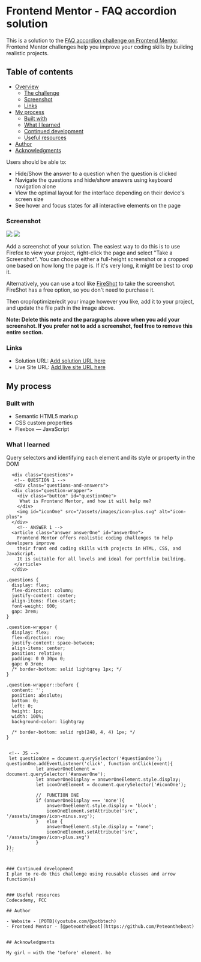 # Frontend Mentor - FAQ accordion solution

This is a solution to the [FAQ accordion challenge on Frontend Mentor](https://www.frontendmentor.io/challenges/faq-accordion-wyfFdeBwBz). Frontend Mentor challenges help you improve your coding skills by building realistic projects. 

## Table of contents

- [Overview](#overview)
  - [The challenge](#the-challenge)
  - [Screenshot](#screenshot)
  - [Links](#links)
- [My process](#my-process)
  - [Built with](#built-with)
  - [What I learned](#what-i-learned)
  - [Continued development](#continued-development)
  - [Useful resources](#useful-resources)
- [Author](#author)
- [Acknowledgments](#acknowledgments)


Users should be able to:

- Hide/Show the answer to a question when the question is clicked
- Navigate the questions and hide/show answers using keyboard navigation alone
- View the optimal layout for the interface depending on their device's screen size
- See hover and focus states for all interactive elements on the page

### Screenshot

![](./Screenshot_Mobile.png)
![](./Screenshot_Desktop.png)

Add a screenshot of your solution. The easiest way to do this is to use Firefox to view your project, right-click the page and select "Take a Screenshot". You can choose either a full-height screenshot or a cropped one based on how long the page is. If it's very long, it might be best to crop it.

Alternatively, you can use a tool like [FireShot](https://getfireshot.com/) to take the screenshot. FireShot has a free option, so you don't need to purchase it. 

Then crop/optimize/edit your image however you like, add it to your project, and update the file path in the image above.

**Note: Delete this note and the paragraphs above when you add your screenshot. If you prefer not to add a screenshot, feel free to remove this entire section.**

### Links

- Solution URL: [Add solution URL here](https://your-solution-url.com)
- Live Site URL: [Add live site URL here](https://your-live-site-url.com)

## My process

### Built with

- Semantic HTML5 markup
- CSS custom properties
- Flexbox
— JavaScript

### What I learned

Query selectors and identifying each element and its style or property in the DOM 


<!-- HTML -->
```
  <div class="questions">
   <!-- QUESTION 1 -->
   <div class="questions-and-answers">
  <div class="question-wrapper">
    <div class="button" id="questionOne">
     What is Frontend Mentor, and how it will help me?
    </div>
    <img id="iconOne" src="/assets/images/icon-plus.svg" alt="icon-plus">
  </div>
    <!-- ANSWER 1 -->
  <article class="answer answerOne" id="answerOne">
    Frontend Mentor offers realistic coding challenges to help developers improve
    their front end coding skills with projects in HTML, CSS, and JavaScript.
    It is suitable for all levels and ideal for portfolio building.
   </article>
  </div>
```
<!-- CSS -->
  ```
.questions {
    display: flex;
    flex-direction: column;
    justify-content: center;
    align-items: flex-start;
    font-weight: 600;
    gap: 3rem;
}

.question-wrapper {
    display: flex;
    flex-direction: row;
    justify-content: space-between; 
    align-items: center;
    position: relative;
    padding: 0 0 30px 0;
    gap: 0 3rem;
    /* border-bottom: solid lightgrey 1px; */
}

.question-wrapper::before {
    content: '';
    position: absolute;
    bottom: 0; 
    left: 0;
    height: 1px;
    width: 100%;
    background-color: lightgray
    
    /* border-bottom: solid rgb(248, 4, 4) 1px; */
  }
  ```
 ```

  <!-- JS -->
  let questionOne = document.querySelector('#questionOne'); 
questionOne.addEventListener('click', function onClick(event){
            let answerOneElement = document.querySelector('#answerOne'); 
            let answerOneDisplay = answerOneElement.style.display;
            let iconOneElement = document.querySelector('#iconOne'); 

            //  FUNCTION ONE
            if (answerOneDisplay === 'none'){
                answerOneElement.style.display = 'block'; 
                iconOneElement.setAttribute('src', '/assets/images/icon-minus.svg'); 
            }   else {
                answerOneElement.style.display = 'none'; 
                iconOneElement.setAttribute('src', '/assets/images/icon-plus.svg')
            }
}); 
  ``


### Continued development
I plan to re-do this challenge using reusable classes and arrow function(s)


### Useful resources
Codecademy, FCC

## Author

- Website - [POTB](youtube.com/@potbtech)
- Frontend Mentor - [@peteonthebeat](https://github.com/Peteonthebeat)


## Acknowledgments

My girl — with the 'before' element. he
